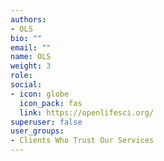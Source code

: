 ```yaml
---
authors:
- OLS
bio: ""
email: ""
name: OLS
weight: 3
role: 
social:
- icon: globe
  icon_pack: fas 
  link: https://openlifesci.org/
superuser: false
user_groups:
- Clients Who Trust Our Services
---
```


